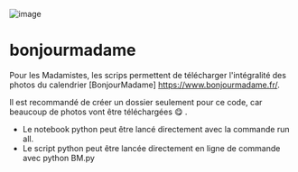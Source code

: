 ![image](https://user-images.githubusercontent.com/66914213/110937627-eba51480-8332-11eb-88dd-de7e0ba3a334.png)

# bonjourmadame
Pour les Madamistes,
les scrips permettent de télécharger l'intégralité des photos du calendrier [BonjourMadame] https://www.bonjourmadame.fr/.

Il est recommandé de créer un dossier seulement pour ce code, car beaucoup de photos vont être téléchargées :yum: .

* Le notebook python peut être lancé directement avec la commande run all.
* Le script python peut être lancée directement en ligne de commande avec python BM.py
